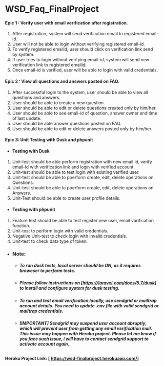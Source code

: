 # WSD_Faq_FinalProject

#### Epic 1 : Verify user with email verification after registration.

1. After registration, system will send verification email to registered email-id.
2. User will not be able to login without verifying registered email-id.
3. To verify registered emailid, user should click on verification link send by system.
4. If user tries to login without verifying email-id, system will send new verification link to registered emailid.
5. Once email-id is verified, user will be able to login with valid credentials.

#### Epic 2 :  View all questions and answers posted on FAQ.
1. After successful login to the system, user should be able to view all questions and answers.
2. User should be able to create a new question.
3. User should be able to edit or delete questions created only by him/her.
4. User should be able to see email-id of question, answer owner and time of last update.
5. User should be able answer questions posted on FAQ.
6. User should be able to edit or delete answers posted only by him/her.

#### Epic 3: Unit Testing with Dusk and phpunit
- #### Testing with Dusk 
1. Unit-test should be able perform registration with new email id, verify email-id with verification link and login with verified account.
2. Unit-test should be able to test login with existing verified user.
3. Unit-test should be able to poerform create, edit, delete operations on Questions.
4. Unit-test should be able to poerform create, edit, delete operations on Answers.
5. Unit-Test should be able to create user profile details.
- #### Testing with phpunit
1. Feature test should be able to test register new user, email varification function.
2. Unit-test to perform login with valid credentials.
3. Negative Unit-test to check login with invalid credentials.
4. Unit-test to check data type of token.

- ### Note: 
    - ##### To run dusk tests, local server should be ON, as it requires broweser to perform tests.
    - ##### Please follow instructions on [https://laravel.com/docs/5.7/dusk] to install and configure system for dusk testing.
    - ##### To run and test email verification locally, use sendgrid or mailtrap account details. You need to update .env file with valid sendgrid or mailtrap credentials.
    - ##### **[IMPORTANT] Sendgrid may suspend user account abruptly, which will prevent user from getting any email verification mail. This issue may happen with Heroku project. Please let me know if you face such issue, I will have to contact sendgrid support to activate account again.**
    
##
##

#### Heroku Project Link: [ https://wsd-finalproject.herokuapp.com/]
